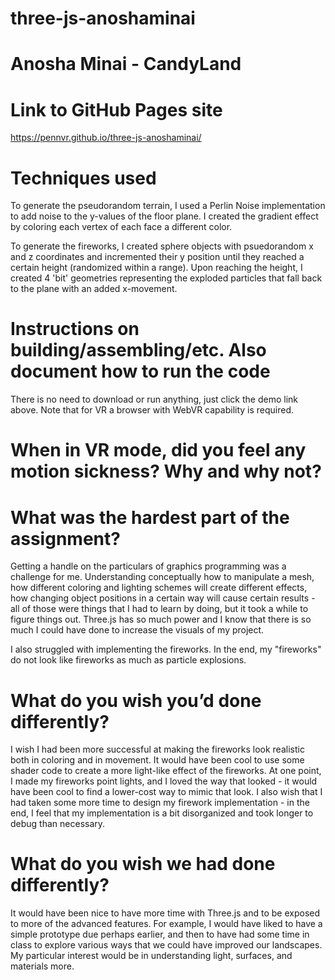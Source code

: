 # three-js-anoshaminai

# Anosha Minai - CandyLand 

# Link to GitHub Pages site
https://pennvr.github.io/three-js-anoshaminai/

# Techniques used
To generate the pseudorandom terrain, I used a Perlin Noise implementation to add noise to the y-values of the floor plane. 
I created the gradient effect by coloring each vertex of each face a different color.

To generate the fireworks, I created sphere objects with psuedorandom x and z coordinates and incremented their y position 
until they reached a certain height (randomized within a range). Upon reaching the height, I created 4 'bit' geometries 
representing the exploded particles that fall back to the plane with an added x-movement. 

# Instructions on building/assembling/etc. Also document how to run the code
There is no need to download or run anything, just click the demo link above. Note that for VR a browser with WebVR capability
is required. 

# When in VR mode, did you feel any motion sickness? Why and why not?


# What was the hardest part of the assignment?
Getting a handle on the particulars of graphics programming was a challenge for me. Understanding conceptually
how to manipulate a mesh, how different coloring and lighting schemes will create different effects, how changing object 
positions in a certain way will cause certain results - all of those were things that I had to learn by doing, but it took
a while to figure things out. Three.js has so much power and I know that there is so much I could have done to increase
the visuals of my project.

I also struggled with implementing the fireworks. In the end, my "fireworks" do not look like fireworks as much as 
particle explosions. 

# What do you wish you’d done differently?
I wish I had been more successful at making the fireworks look realistic both in coloring and in movement. It would have 
been cool to use some shader code to create a more light-like effect of the fireworks. At one point, I made my fireworks 
point lights, and I loved the way that looked - it would have been cool to find a lower-cost way to mimic that look.
I also wish that I had taken some more time to design my firework implementation - in the end, I feel that my implementation is a bit disorganized and took
longer to debug than necessary.

# What do you wish we had done differently?
It would have been nice to have more time with Three.js and to be exposed to more of the advanced features. For example,
I would have liked to have a simple prototype due perhaps earlier, and then to have had some time in class to explore 
various ways that we could have improved our landscapes. My particular interest would be in understanding light, surfaces,
and materials more. 
